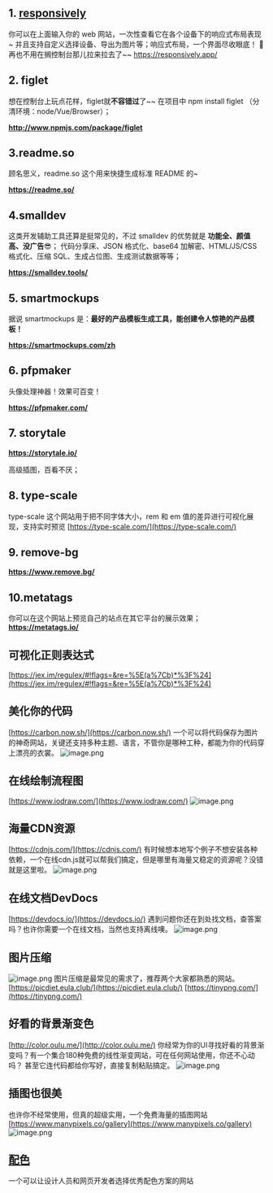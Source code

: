 ## 1. [responsively](https://responsively.app/)

你可以在上面输入你的 web 网站，一次性查看它在各个设备下的响应式布局表现~ 并且支持自定义选择设备、导出为图片等；响应式布局，一个界面尽收眼底！ 👀 再也不用在搁控制台那儿拉来拉去了~~
https://responsively.app/
## 2. figlet
想在控制台上玩点花样，figlet就**不容错过**了~~
在项目中 npm install figlet （分清环境：node/Vue/Browser）；

**http://www.npmjs.com/package/figlet**
## 3.readme.so
顾名思义，readme.so 这个用来快捷生成标准 README 的~

**https://readme.so/**
## 4.smalldev
这类开发辅助工具还算是挺常见的，不过 smalldev 的优势就是 **功能全、颜值高、没广告**😎；
代码分享床、JSON 格式化、base64 加解密、HTML/JS/CSS 格式化、压缩 SQL、生成占位图、生成测试数据等等；

**https://smalldev.tools/**
## 5. smartmockups
据说 smartmockups 是：**最好的产品模板生成工具，能创建令人惊艳的产品模板！**

**https://smartmockups.com/zh**
## 6. pfpmaker
头像处理神器！效果可百变！

**https://pfpmaker.com/**

## 7. storytale

**https://storytale.io/**

高级插图，百看不厌；
## 8. type-scale
type-scale 这个网站用于把不同字体大小，rem 和 em 值的差异进行可视化展现，支持实时预览
[https://type-scale.com/](https://type-scale.com/)
## 9. remove-bg

**https://www.remove.bg/**
## 10.metatags
你可以在这个网站上预览自己的站点在其它平台的展示效果；
**https://metatags.io/**

## 可视化正则表达式
[https://jex.im/regulex/#!flags=&re=%5E(a%7Cb)*%3F%24](https://jex.im/regulex/#!flags=&re=%5E(a%7Cb)*%3F%24)
## 美化你的代码
[https://carbon.now.sh/](https://carbon.now.sh/)
一个可以将代码保存为图片的神奇网站，关键还支持多种主题、语言，不管你是哪种工种，都能为你的代码穿上漂亮的衣裳。
![image.png](https://cdn.nlark.com/yuque/0/2022/png/292785/1653356889561-00c47639-393f-4617-8612-c24e1bb8e064.png#clientId=u126d7e2c-fb74-4&from=paste&height=891&id=ud8dc7d59&name=image.png&originHeight=891&originWidth=1304&originalType=binary&ratio=1&rotation=0&showTitle=false&size=298320&status=done&style=none&taskId=udf53f20e-cc9c-4fa4-988a-f1e92a550fe&title=&width=1304)
## 在线绘制流程图
[https://www.iodraw.com/](https://www.iodraw.com/)
![image.png](https://cdn.nlark.com/yuque/0/2022/png/292785/1653356909388-102d7f07-ea0f-490b-9a9f-fa899f1f1e5a.png#clientId=u126d7e2c-fb74-4&from=paste&height=662&id=u8e8fe454&name=image.png&originHeight=662&originWidth=1304&originalType=binary&ratio=1&rotation=0&showTitle=false&size=312971&status=done&style=none&taskId=u6616f215-37a5-46d4-985f-2408ea41d6c&title=&width=1304)
## 海量CDN资源
[https://cdnjs.com/](https://cdnjs.com/)
有时候想本地写个例子不想安装各种依赖，一个在线cdn.js就可以帮我们搞定，但是哪里有海量又稳定的资源呢？没错就是这里啦。
![image.png](https://cdn.nlark.com/yuque/0/2022/png/292785/1653356930030-7f277980-5d6d-4594-80e9-970592c0ea2d.png#clientId=u126d7e2c-fb74-4&from=paste&height=679&id=ubcfece31&name=image.png&originHeight=679&originWidth=1304&originalType=binary&ratio=1&rotation=0&showTitle=false&size=281427&status=done&style=none&taskId=u2b71e424-f3bd-48ec-991c-6baa162e1f9&title=&width=1304)
## 在线文档DevDocs
[https://devdocs.io/](https://devdocs.io/)
遇到问题你还在到处找文档，查答案吗？也许你需要一个在线文档，当然也支持离线噢。
![image.png](https://cdn.nlark.com/yuque/0/2022/png/292785/1653356950013-fef0c802-ca57-4879-83de-80c5e5132071.png#clientId=u126d7e2c-fb74-4&from=paste&height=679&id=u062972b8&name=image.png&originHeight=679&originWidth=1304&originalType=binary&ratio=1&rotation=0&showTitle=false&size=391572&status=done&style=none&taskId=u381eb2f8-3838-4019-bcc5-d27c0eca354&title=&width=1304)
## 图片压缩
![image.png](https://cdn.nlark.com/yuque/0/2022/png/292785/1653356981827-6fc04431-c37a-4723-a9b0-986c11f810ea.png#clientId=u126d7e2c-fb74-4&from=paste&height=956&id=u9004bb94&name=image.png&originHeight=956&originWidth=1304&originalType=binary&ratio=1&rotation=0&showTitle=false&size=1078404&status=done&style=none&taskId=ud7d51387-4922-406b-870f-3e8dbace41c&title=&width=1304)
图片压缩是最常见的需求了，推荐两个大家都熟悉的网站。
[https://picdiet.eula.club/](https://picdiet.eula.club/)
[https://tinypng.com/](https://tinypng.com/)

## 好看的背景渐变色
[http://color.oulu.me/](http://color.oulu.me/)
你经常为你的UI寻找好看的背景渐变吗？有一个集合180种免费的线性渐变网站，可在任何网站使用，你还不心动吗？
甚至它连代码都给你写好，直接复制粘贴搞定。
![image.png](https://cdn.nlark.com/yuque/0/2022/png/292785/1653357110118-46f04ab7-5ced-432e-9781-87d9cf36c5cc.png#clientId=u126d7e2c-fb74-4&from=paste&height=679&id=u60527fa8&name=image.png&originHeight=679&originWidth=1304&originalType=binary&ratio=1&rotation=0&showTitle=false&size=209227&status=done&style=none&taskId=ua1d91a2b-5ecc-4d0d-bbea-555f3cdef2e&title=&width=1304)
## 插图也很美
也许你不经常使用，但真的超级实用，一个免费海量的插图网站
[https://www.manypixels.co/gallery](https://www.manypixels.co/gallery)
![image.png](https://cdn.nlark.com/yuque/0/2022/png/292785/1653357226921-41c95207-f255-4631-bc1d-7ab5b492060a.png#clientId=u126d7e2c-fb74-4&from=paste&height=806&id=u080e5767&name=image.png&originHeight=806&originWidth=1311&originalType=binary&ratio=1&rotation=0&showTitle=false&size=152826&status=done&style=none&taskId=ubf527fe8-ce55-490b-99f1-be1fc3b0f22&title=&width=1311)
## [配色](https://colorhunt.co/)
一个可以让设计人员和网页开发者选择优秀配色方案的网站
